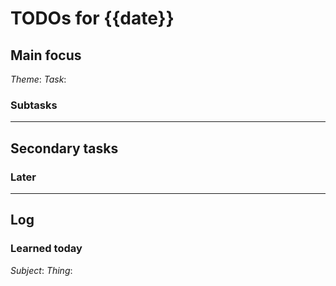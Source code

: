 # TODOs for {{date}}
## Main focus
*Theme*: 
*Task*: 
### Subtasks

---

## Secondary tasks

### Later

---

## Log
### Learned today
*Subject*:
*Thing*:

